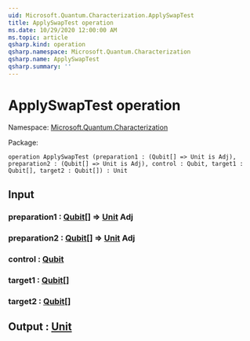 ```yaml
---
uid: Microsoft.Quantum.Characterization.ApplySwapTest
title: ApplySwapTest operation
ms.date: 10/29/2020 12:00:00 AM
ms.topic: article
qsharp.kind: operation
qsharp.namespace: Microsoft.Quantum.Characterization
qsharp.name: ApplySwapTest
qsharp.summary: ''
---
```


# ApplySwapTest operation

Namespace: [Microsoft.Quantum.Characterization](xref:Microsoft.Quantum.Characterization)

Package: [](https://nuget.org/packages/)




```qsharp
operation ApplySwapTest (preparation1 : (Qubit[] => Unit is Adj), preparation2 : (Qubit[] => Unit is Adj), control : Qubit, target1 : Qubit[], target2 : Qubit[]) : Unit
```


## Input

### preparation1 : [Qubit](xref:microsoft.quantum.lang-ref.qubit)[] => [Unit](xref:microsoft.quantum.lang-ref.unit) Adj




### preparation2 : [Qubit](xref:microsoft.quantum.lang-ref.qubit)[] => [Unit](xref:microsoft.quantum.lang-ref.unit) Adj




### control : [Qubit](xref:microsoft.quantum.lang-ref.qubit)




### target1 : [Qubit](xref:microsoft.quantum.lang-ref.qubit)[]




### target2 : [Qubit](xref:microsoft.quantum.lang-ref.qubit)[]





## Output : [Unit](xref:microsoft.quantum.lang-ref.unit)

